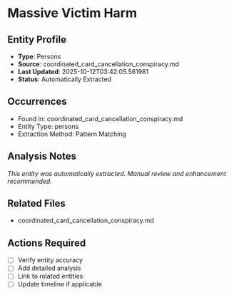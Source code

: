 # Massive Victim Harm

## Entity Profile
- **Type**: Persons
- **Source**: coordinated_card_cancellation_conspiracy.md
- **Last Updated**: 2025-10-12T03:42:05.561981
- **Status**: Automatically Extracted

## Occurrences
- Found in: coordinated_card_cancellation_conspiracy.md
- Entity Type: persons
- Extraction Method: Pattern Matching

## Analysis Notes
*This entity was automatically extracted. Manual review and enhancement recommended.*

## Related Files
- coordinated_card_cancellation_conspiracy.md

## Actions Required
- [ ] Verify entity accuracy
- [ ] Add detailed analysis
- [ ] Link to related entities
- [ ] Update timeline if applicable
